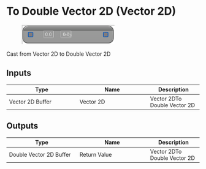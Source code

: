 # To Double Vector 2D (Vector 2D)

<div align="left" data-full-width="false">

<figure><img src="To_Double_Vector_2D_(Vector_2D).png" alt=""><figcaption></figcaption></figure>

</div>

Cast from Vector 2D to Double Vector 2D

## Inputs

<table>
<thead><tr><th width="170">Type</th><th width="170">Name</th><th>Description</th></tr></thead>
<tbody>
<tr><td>Vector 2D Buffer</td><td>Vector 2D</td><td>Vector 2DTo Double Vector 2D</td></tr>
</tbody>
</table>

## Outputs

<table>
<thead><tr><th width="170">Type</th><th width="170">Name</th><th>Description</th></tr></thead>
<tbody>
<tr><td>Double Vector 2D Buffer</td><td>Return Value</td><td>Vector 2DTo Double Vector 2D</td></tr>
</tbody>
</table>